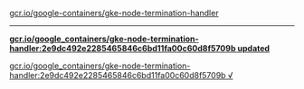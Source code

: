 [gcr.io/google-containers/gke-node-termination-handler](https://hub.docker.com/r/sqeven/gke-node-termination-handler/tags/) 

----
**[gcr.io/google_containers/gke-node-termination-handler:2e9dc492e2285465846c6bd11fa00c60d8f5709b updated](https://hub.docker.com/r/sqeven/gke-node-termination-handler/tags/)**

[gcr.io/google_containers/gke-node-termination-handler:2e9dc492e2285465846c6bd11fa00c60d8f5709b √](https://hub.docker.com/r/sqeven/gke-node-termination-handler/tags/)

